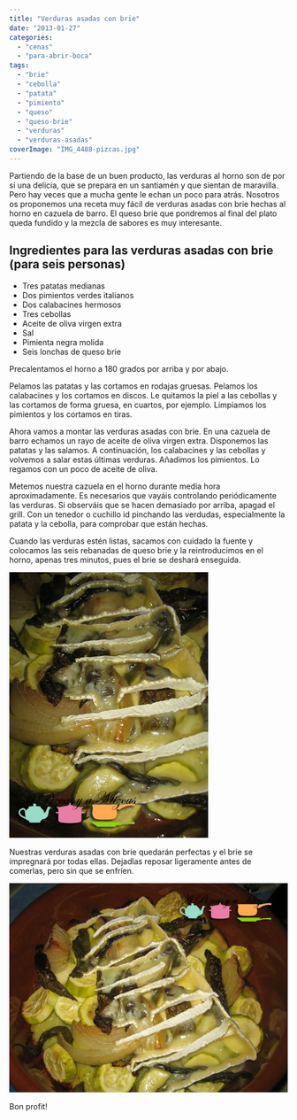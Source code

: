 ```yaml
---
title: "Verduras asadas con brie"
date: "2013-01-27"
categories:
  - "cenas"
  - "para-abrir-boca"
tags:
  - "brie"
  - "cebolla"
  - "patata"
  - "pimiento"
  - "queso"
  - "queso-brie"
  - "verduras"
  - "verduras-asadas"
coverImage: "IMG_4488-pizcas.jpg"
---
```


Partiendo de la base de un buen producto, las verduras al horno son de por sí una delicia, que se prepara en un santiamén y que sientan de maravilla. Pero hay veces que a mucha gente le echan un poco para atrás. Nosotros os proponemos una receta muy fácil de verduras asadas con brie hechas al horno en cazuela de barro. El queso brie que pondremos al final del plato queda fundido y la mezcla de sabores es muy interesante.

## Ingredientes para las verduras asadas con brie (para seis personas)

- Tres patatas medianas
- Dos pimientos verdes italianos
- Dos calabacines hermosos
- Tres cebollas
- Aceite de oliva virgen extra
- Sal
- Pimienta negra molida
- Seis lonchas de queso brie

Precalentamos el horno a 180 grados por arriba y por abajo.

Pelamos las patatas y las cortamos en rodajas gruesas. Pelamos los calabacines y los cortamos en discos. Le quitamos la piel a las cebollas y las cortamos de forma gruesa, en cuartos, por ejemplo. Limpiamos los pimientos y los cortamos en tiras.

Ahora vamos a montar las verduras asadas con brie. En una cazuela de barro echamos un rayo de aceite de oliva virgen extra. Disponemos las patatas y las salamos. A continuación, los calabacines y las cebollas y volvemos a salar estas últimas verduras. Añadimos los pimientos. Lo regamos con un poco de aceite de oliva.

Metemos nuestra cazuela en el horno durante media hora aproximadamente. Es necesarios que vayáis controlando periódicamente las verduras. Si observáis que se hacen demasiado por arriba, apagad el grill. Con un tenedor o cuchillo id pinchando las verdudas, especialmente la patata y la cebolla, para comprobar que están hechas.

Cuando las verduras estén listas, sacamos con cuidado la fuente y colocamos las seis rebanadas de queso brie y la reintroducimos en el horno, apenas tres minutos, pues el brie se deshará enseguida.

![verduras asadas con queso brie](images/IMG_4486-pizcas.jpg "verduras asadas con queso brie(pizcas)")

Nuestras verduras asadas con brie quedarán perfectas y el brie se impregnará por todas ellas. Dejadlas reposar ligeramente antes de comerlas, pero sin que se enfríen.

![verduras asadas con queso brie](images/IMG_4488-pizcas.jpg "verduras asadas con queso brie (pizcas)")

Bon profit!

